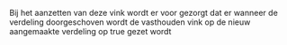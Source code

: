Bij het aanzetten van deze vink wordt er voor gezorgt dat er wanneer de verdeling doorgeschoven wordt de vasthouden vink op de nieuw aangemaakte verdeling op true gezet wordt
